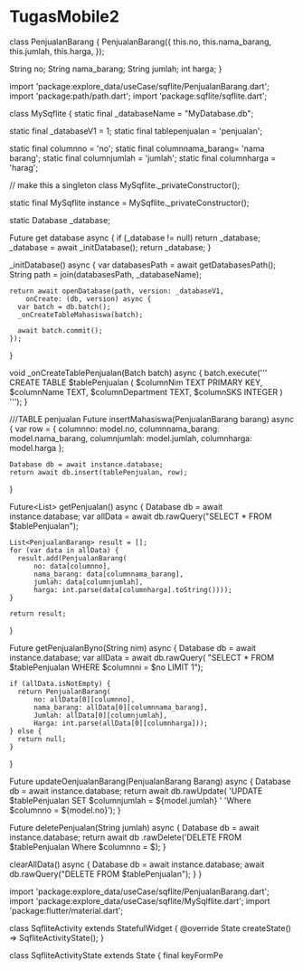 # TugasMobile2
class PenjualanBarang {
  PenjualanBarang({
    this.no,
    this.nama_barang,
    this.jumlah,
    this.harga,
  });

  String no;
  String nama_barang;
  String jumlah;
  int harga;
}

import 'package:explore_data/useCase/sqflite/PenjualanBarang.dart';
import 'package:path/path.dart';
import 'package:sqflite/sqflite.dart';

class MySqflite {
  static final _databaseName = "MyDatabase.db";

  static final _databaseV1 = 1;
  static final tablepenjualan = 'penjualan';

  static final columnno = 'no';
  static final columnnama_barang= 'nama barang';
  static final columnjumlah = 'jumlah';
  static final columnharga = 'harag';

  // make this a singleton class
  MySqflite._privateConstructor();

  static final MySqflite instance = MySqflite._privateConstructor();

  static Database _database;

  Future<Database> get database async {
    if (_database != null) return _database;
    _database = await _initDatabase();
    return _database;
  }

  _initDatabase() async {
    var databasesPath = await getDatabasesPath();
    String path = join(databasesPath, _databaseName);

    return await openDatabase(path, version: _databaseV1,
        onCreate: (db, version) async {
      var batch = db.batch();
      _onCreateTableMahasiswa(batch);

      await batch.commit();
    });
  }

  void _onCreateTablePenjualan(Batch batch) async {
    batch.execute('''
          CREATE TABLE $tablePenjualan (
            $columnNim TEXT PRIMARY KEY,
            $columnName TEXT,
            $columnDepartment TEXT,
            $columnSKS INTEGER
          )
          ''');
  }

  ///TABLE penjualan
  Future<int> insertMahasiswa(PenjualanBarang barang) async {
    var row = {
      columnno: model.no,
      columnnama_barang: model.nama_barang,
      columnjumlah: model.jumlah,
      columnharga: model.harga
    };

    Database db = await instance.database;
    return await db.insert(tablePenjualan, row);
  }

  Future<List<PenjualanBarang>> getPenjualan() async {
    Database db = await instance.database;
    var allData = await db.rawQuery("SELECT * FROM $tablePenjualan");

    List<PenjualanBarang> result = [];
    for (var data in allData) {
      result.add(PenjualanBarang(
          no: data[columnno],
          nama_barang: data[columnnama_barang],
          jumlah: data[columnjumlah],
          harga: int.parse(data[columnharga].toString())));
    }

    return result;
  }

  Future<PenjualanBarang> getPenjualanByno(String nim) async {
    Database db = await instance.database;
    var allData = await db.rawQuery(
        "SELECT * FROM $tablePenjualan WHERE $columnni = $no LIMIT 1");

    if (allData.isNotEmpty) {
      return PenjualanBarang(
          no: allData[0][columnno],
          nama_barang: allData[0][columnnama_barang],
          Jumlah: allData[0][columnjumlah],
          Harga: int.parse(allData[0][columnharga]));
    } else {
      return null;
    }
  }

  Future<int> updateOenjualanBarang(PenjualanBarang Barang) async {
    Database db = await instance.database;
    return await db.rawUpdate(
        'UPDATE $tablePenjualan SET $columnjumlah = ${model.jumlah} '
        'Where $columnno = ${model.no}');
  }

  Future<int> deletePenjualan(String jumlah) async {
    Database db = await instance.database;
    return await db
        .rawDelete('DELETE FROM $tablePenjualan Where $columnno = $);
  }

  clearAllData() async {
    Database db = await instance.database;
    await db.rawQuery("DELETE FROM $tablePenjualan");
  }
}

import 'package:explore_data/useCase/sqflite/PenjualanBarang.dart';
import 'package:explore_data/useCase/sqflite/MySqlflite.dart';
import 'package:flutter/material.dart';

class SqfliteActivity extends StatefulWidget {
  @override
  State<StatefulWidget> createState() => SqfliteActivityState();
}

class SqfliteActivityState extends State<SqfliteActivity> {
  final keyFormPe
